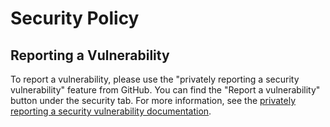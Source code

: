 # Security Policy

## Reporting a Vulnerability

To report a vulnerability, please use the "privately reporting a security vulnerability" feature from GitHub. You can
find the "Report a vulnerability" button under the security tab. For more information, see
the [privately reporting a security vulnerability documentation](https://docs.github.com/en/code-security/security-advisories/guidance-on-reporting-and-writing-information-about-vulnerabilities/privately-reporting-a-security-vulnerability).
